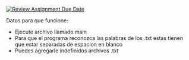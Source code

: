 [![Review Assignment Due Date](https://classroom.github.com/assets/deadline-readme-button-24ddc0f5d75046c5622901739e7c5dd533143b0c8e959d652212380cedb1ea36.svg)](https://classroom.github.com/a/hheoiiO4)

Datos para que funcione:

- Ejecute archivo llamado main
- Para que el programa reconozca las palabras de los .txt estas tienen que estar separadas de espacion en blanco
- Puedes agregarle indefinidos archivos .txt

